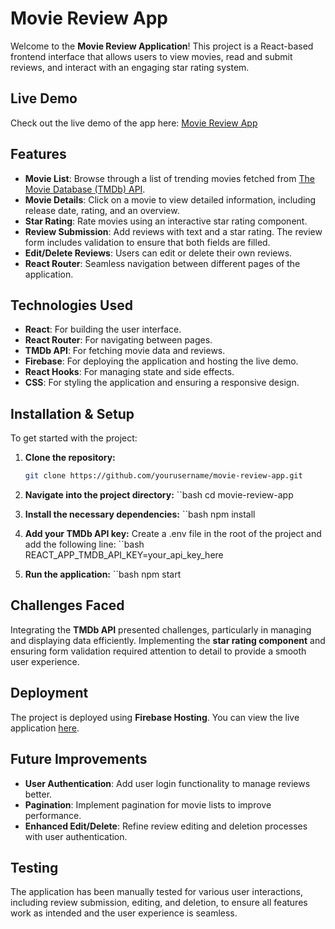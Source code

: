 # Movie Review App

Welcome to the **Movie Review Application**! This project is a React-based frontend interface that allows users to view movies, read and submit reviews, and interact with an engaging star rating system.

## Live Demo

Check out the live demo of the app here: [Movie Review App](https://movieioapp.web.app/)

## Features

- **Movie List**: Browse through a list of trending movies fetched from [The Movie Database (TMDb) API](https://www.themoviedb.org/).
- **Movie Details**: Click on a movie to view detailed information, including release date, rating, and an overview.
- **Star Rating**: Rate movies using an interactive star rating component.
- **Review Submission**: Add reviews with text and a star rating. The review form includes validation to ensure that both fields are filled.
- **Edit/Delete Reviews**: Users can edit or delete their own reviews.
- **React Router**: Seamless navigation between different pages of the application.

## Technologies Used

- **React**: For building the user interface.
- **React Router**: For navigating between pages.
- **TMDb API**: For fetching movie data and reviews.
- **Firebase**: For deploying the application and hosting the live demo.
- **React Hooks**: For managing state and side effects.
- **CSS**: For styling the application and ensuring a responsive design.

## Installation & Setup

To get started with the project:

1. **Clone the repository:**
   ```bash
   git clone https://github.com/yourusername/movie-review-app.git

2. **Navigate into the project directory:**
   ``bash
   cd movie-review-app

3. **Install the necessary dependencies:**
   ``bash
   npm install

4. **Add your TMDb API key:**
   Create a .env file in the root of the project and add the following line:
   ``bash
   REACT_APP_TMDB_API_KEY=your_api_key_here

5. **Run the application:**
   ``bash
   npm start

## Challenges Faced

Integrating the **TMDb API** presented challenges, particularly in managing and displaying data efficiently. Implementing the **star rating component** and ensuring form validation required attention to detail to provide a smooth user experience.

## Deployment

The project is deployed using **Firebase Hosting**. You can view the live application [here](https://movieioapp.web.app/).

## Future Improvements

- **User Authentication**: Add user login functionality to manage reviews better.
- **Pagination**: Implement pagination for movie lists to improve performance.
- **Enhanced Edit/Delete**: Refine review editing and deletion processes with user authentication.

## Testing

The application has been manually tested for various user interactions, including review submission, editing, and deletion, to ensure all features work as intended and the user experience is seamless.


